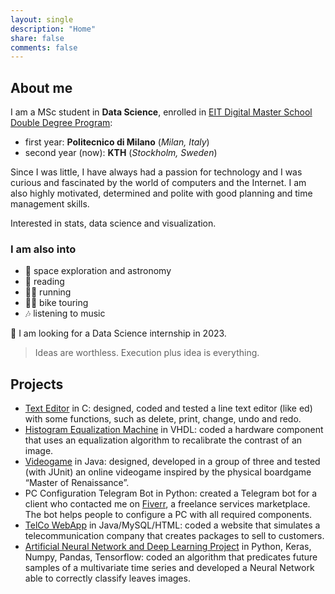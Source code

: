 ```yaml
---
layout: single
description: "Home"
share: false
comments: false
---
```


## About me
I am a MSc student in **Data Science**, enrolled in [EIT Digital Master School Double Degree Program](https://masterschool.eitdigital.eu/data-science): 
* first year: **Politecnico di Milano** (_Milan, Italy_) 
* second year (now): **KTH** (_Stockholm, Sweden_)

Since I was little, I have always had a passion for technology and I was curious and fascinated by the world of computers and the Internet. I am also highly motivated, determined and polite with good planning and time management skills.

Interested in stats, data science and visualization.

### I am also into
* 🔭 space exploration and astronomy 
* 📖 reading 
* 🏃🏻 running
* 🚴🏻 bike touring 
* 🎶 listening to music

💼 I am looking for a Data Science internship in 2023.

>Ideas are worthless. Execution plus idea is everything.

## Projects
* [Text Editor](https://github.com/fillics/API-Project2020) in C: designed, coded and tested a line text editor (like ed) with some functions, such as delete, print, change, undo and redo. 
* [Histogram Equalization Machine](https://github.com/fillics/Histogram-Equalization-Machine) in VHDL: coded a hardware component that uses an equalization algorithm to recalibrate the contrast of an image. 
* [Videogame](https://github.com/fillics/ingswAM2021-calio-bartolozzi-caleffi) in Java: designed, developed in a group of three and tested (with JUnit) an online videogame inspired by the physical boardgame “Master of Renaissance”. 
* PC Configuration Telegram Bot in Python: created a Telegram bot for a client who contacted me on [Fiverr](https://www.fiverr.com), a freelance services marketplace. The bot helps people to configure a PC with all required components. 
* [TelCo WebApp](https://github.com/fillics/DB2_Project_BagnoliCalio) in Java/MySQL/HTML: coded a website that simulates a telecommunication company that creates packages to sell to customers.
* [Artificial Neural Network and Deep Learning Project](https://github.com/fillics/ANNDP_challenges) in Python, Keras, Numpy, Pandas, Tensorflow: coded an algorithm that predicates future samples of a multivariate time series and developed a Neural Network able to correctly classify leaves images.


